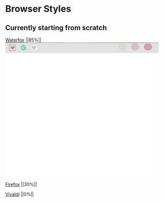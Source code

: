 # Browser Styles
## Currently starting from scratch
[Waterfox](https://github.com/Moo-stly/Browser-CSS/blob/master/Waterfox/UserChrome.css) ||85%||<br />
![Waterfox CSS preview](https://raw.githubusercontent.com/Moo-stly/Browser-CSS/master/images/2018-12-18_21-02-06.gif)

[Firefox](https://github.com/Moo-stly/Browser-CSS/blob/master/Firefox/UserChrome.css) ||30%||

[Vivaldi](https://github.com/Moo-stly/Browser-CSS/blob/master/Vivaldi/UserChrome.css) ||0%||

